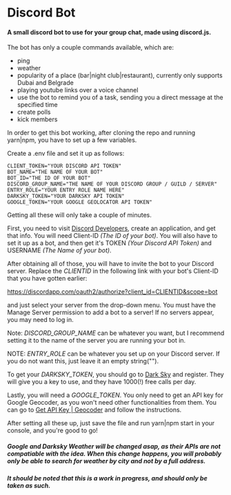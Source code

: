 # Discord Bot

#### A small discord bot to use for your group chat, made using discord.js.


The bot has only a couple commands available, which are:
- ping
- weather
- popularity of a place (bar|night club|restaurant), currently only supports Dubai and Belgrade
- playing youtube links over a voice channel
- use the bot to remind you of a task, sending you a direct message at the specified time
- create polls
- kick members


In order to get this bot working, after cloning the repo and running yarn|npm, you have to set up a few variables.

Create a .env file and set it up as follows:
```shell
CLIENT_TOKEN="YOUR DISCORD API TOKEN"
BOT_NAME="THE NAME OF YOUR BOT"
BOT_ID="THE ID OF YOUR BOT"
DISCORD_GROUP_NAME="THE NAME OF YOUR DISCORD GROUP / GUILD / SERVER"
ENTRY_ROLE="YOUR ENTRY ROLE NAME HERE"
DARKSKY_TOKEN="YOUR DARKSKY API TOKEN"
GOOGLE_TOKEN="YOUR GOOGLE GEOLOCATOR API TOKEN"
```
Getting all these will only take a couple of minutes.

First, you need to visit [Discord Developers](https://discordapp.com/developers/applications/), create an application, and get that info. You will need Client-ID *(The ID of your bot)*. You will also have to set it up as a bot, and then get it's TOKEN *(Your Discord API Token)* and USERNAME *(The Name of your bot)*.

After obtaining all of those, you will have to invite the bot to your Discord server. Replace the *CLIENTID* in the following link with your bot's Client-ID that you have gotten earlier:

  https://discordapp.com/oauth2/authorize?client_id=CLIENTID&scope=bot

and just select your server from the drop-down menu. You must have the Manage Server permission to add a bot to a server! If no servers appear, you may need to log in.

Note: *DISCORD_GROUP_NAME* can be whatever you want, but I recommend setting it to the name of the server you are running your bot in.

NOTE: *ENTRY_ROLE* can be whatever you set up on your Discord server. If you do not want this, just leave it an empty string("").

To get your *DARKSKY_TOKEN*, you should go to [Dark Sky](darksky.net/dev) and register. They will give you a key to use, and they have 1000(!) free calls per day.

Lastly, you will need a *GOOGLE_TOKEN*. You only need to get an API key for Google Geocoder, as you won't need other functionalities from them. You can go to [Get API Key | Geocoder](https://developers.google.com/maps/documentation/geocoding/get-api-key) and follow the instructions.


After setting all these up, just save the file and run yarn|npm start in your console, and you're good to go!

##### Google and Darksky Weather will be changed asap, as their APIs are not compatiable with the idea. When this change happens, you will probably only be able to search for weather by city and not by a full address.

##### It should be noted that this is a work in progress, and should only be taken as such.
